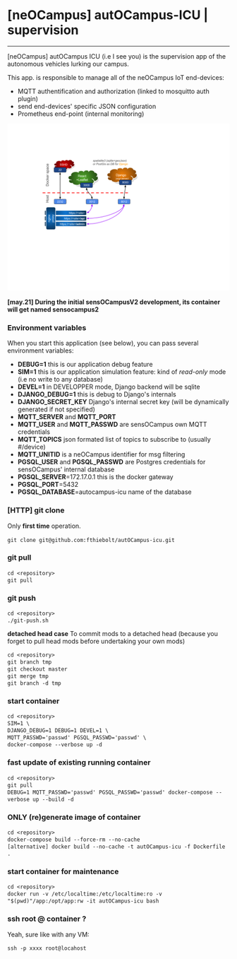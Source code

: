 # [neOCampus] autOCampus-ICU | supervision
______________________________________________________________

[neOCampus] autOCampus ICU (i.e I see you) is the supervision app of the autonomous vehicles lurking our campus.

This app. is responsible to manage all of the neOCampus IoT end-devices:

  - MQTT authentification and authorization (linked to mosquitto auth plugin)
  - send end-devices' specific JSON configuration
  - Prometheus end-point (internal monitoring)

![autOCampus-ICU overview](images/autOCampus-icu_overview.png)

**[may.21] During the initial sensOCampusV2 development, its container will get named sensocampus2**

### Environment variables ###
When you start this application (see below), you can pass several environment variables:

  - **DEBUG=1** this is our application debug feature
  - **SIM=1** this is our application simulation feature: kind of *read-only* mode (i.e no write to any database)
  - **DEVEL=1** in DEVELOPPER mode, Django backend will be sqlite
  - **DJANGO_DEBUG=1** this is debug to Django's internals
  - **DJANGO_SECRET_KEY** Django's internal secret key (will be dynamically generated if not specified)
  - **MQTT_SERVER** and **MQTT_PORT**
  - **MQTT_USER** and **MQTT_PASSWD** are sensOCampus own MQTT credentials
  - **MQTT_TOPICS** json formated list of topics to subscribe to (usually #/device)
  - **MQTT_UNITID** is a neOCampus identifier for msg filtering
  - **PGSQL_USER** and **PGSQL_PASSWD** are Postgres credentials for sensOCampus' internal database
  - **PGSQL_SERVER**=172.17.0.1   this is the docker gateway
  - **PGSQL_PORT**=5432
  - **PGSQL_DATABASE**=autocampus-icu    name of the database


### [HTTP] git clone ###
Only **first time** operation.

`git clone git@github.com:fthiebolt/autOCampus-icu.git`  

### git pull ###
```
cd <repository>
git pull
```

### git push ###
```
cd <repository>
./git-push.sh
```

**detached head case**
To commit mods to a detached head (because you forget to pull head mods before undertaking your own mods)
```
cd <repository>
git branch tmp
git checkout master
git merge tmp
git branch -d tmp
```


### start container ###
```
cd <repository>
SIM=1 \
DJANGO_DEBUG=1 DEBUG=1 DEVEL=1 \
MQTT_PASSWD='passwd' PGSQL_PASSWD='passwd' \
docker-compose --verbose up -d
```

### fast update of existing running container ###
```
cd <repository>
git pull
DEBUG=1 MQTT_PASSWD='passwd' PGSQL_PASSWD='passwd' docker-compose --verbose up --build -d
```

### ONLY (re)generate image of container ###
```
cd <repository>
docker-compose build --force-rm --no-cache
[alternative] docker build --no-cache -t autOCampus-icu -f Dockerfile .
```

### start container for maintenance ###
```
cd <repository>
docker run -v /etc/localtime:/etc/localtime:ro -v "$(pwd)"/app:/opt/app:rw -it autOCampus-icu bash
```

### ssh root @ container ? ###
Yeah, sure like with any VM:
```
ssh -p xxxx root@locahost
```


